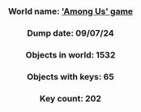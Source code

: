 <div align="center">

### World name: ['Among Us' game](https://vrchat.com/home/world/wrld_dd036610-a246-4f52-bf01-9d7cea3405d7)
### Dump date: 09/07/24
### Objects in world: 1532
### Objects with keys: 65
### Key count: 202
</div>
